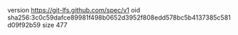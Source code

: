 version https://git-lfs.github.com/spec/v1
oid sha256:3c0c59dafce89981f498b0652d3952f808edd578bc5b4137385c581d09f92b59
size 477
